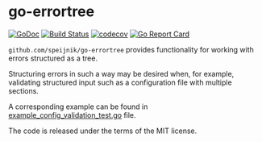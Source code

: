 # go-errortree

[![GoDoc](https://godoc.org/github.com/speijnik/go-errortree?status.svg)](https://godoc.org/github.com/speijnik/go-errortree)
[![Build Status](https://travis-ci.org/speijnik/go-errortree.svg)](https://travis-ci.org/speijnik/go-errortree)
[![codecov](https://codecov.io/gh/speijnik/go-errortree/branch/master/graph/badge.svg)](https://codecov.io/gh/speijnik/go-errortree)
[![Go Report Card](https://goreportcard.com/badge/github.com/speijnik/go-errortree)](https://goreportcard.com/report/github.com/speijnik/go-errortree)

`github.com/speijnik/go-errortree` provides functionality for working
with errors structured as a tree.

Structuring errors in such a way may be desired when, for example, validating
structured input such as a configuration file with multiple sections.

A corresponding example can be found in [example_config_validation_test.go](example_config_validation_test.go) file.

The code is released under the terms of the MIT license.